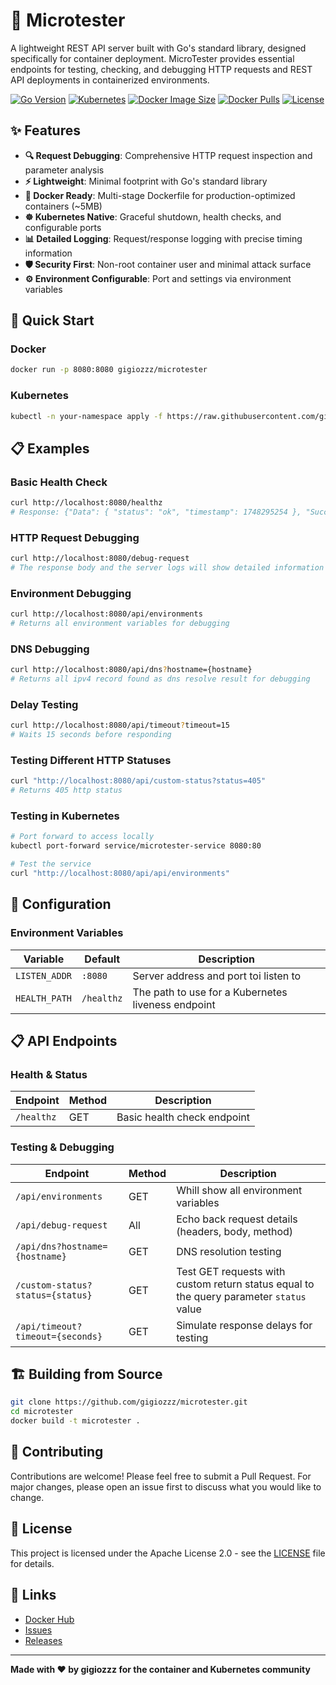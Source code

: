 # 🚀 Microtester

A lightweight REST API server built with Go's standard library, designed specifically for container deployment. MicroTester provides essential endpoints for testing, checking, and debugging HTTP requests and REST API deployments in containerized environments.

[![Go Version](https://img.shields.io/badge/Go-1.23+-blue.svg)](https://golang.org)
[![Kubernetes](https://img.shields.io/badge/Kubernetes-Ready-green.svg)](https://kubernetes.io/)
[![Docker Image Size](https://img.shields.io/docker/image-size/gigiozzz/microtester/latest)](https://hub.docker.com/r/gigiozzz/microtester)
[![Docker Pulls](https://img.shields.io/docker/pulls/gigiozzz/microtester)](https://hub.docker.com/r/gigiozzz/microtester)
[![License](https://img.shields.io/badge/License-Apache%202.0-blue.svg)](https://opensource.org/licenses/Apache-2.0)

## ✨ Features

- **🔍 Request Debugging**: Comprehensive HTTP request inspection and parameter analysis
- **⚡ Lightweight**: Minimal footprint with Go's standard library
- **🐳 Docker Ready**: Multi-stage Dockerfile for production-optimized containers (~5MB)
- **☸️ Kubernetes Native**: Graceful shutdown, health checks, and configurable ports
- **📊 Detailed Logging**: Request/response logging with precise timing information
- **🛡️ Security First**: Non-root container user and minimal attack surface
- **⚙️ Environment Configurable**: Port and settings via environment variables

## 🚀 Quick Start

### Docker
```bash
docker run -p 8080:8080 gigiozzz/microtester
```

### Kubernetes
```bash
kubectl -n your-namespace apply -f https://raw.githubusercontent.com/gigiozzz/microtester/refs/heads/main/manifest.yaml
```

## 📋 Examples

### Basic Health Check
```bash
curl http://localhost:8080/healthz
# Response: {"Data": { "status": "ok", "timestamp": 1748295254 }, "Success": true}
```

### HTTP Request Debugging
```bash
curl http://localhost:8080/debug-request
# The response body and the server logs will show detailed information about the HTTP request including all parameters, headers, and metadata.
```

### Environment Debugging
```bash
curl http://localhost:8080/api/environments
# Returns all environment variables for debugging
```

### DNS Debugging
```bash
curl http://localhost:8080/api/dns?hostname={hostname}
# Returns all ipv4 record found as dns resolve result for debugging
```

### Delay Testing
```bash
curl http://localhost:8080/api/timeout?timeout=15
# Waits 15 seconds before responding
```

### Testing Different HTTP Statuses
```bash
curl "http://localhost:8080/api/custom-status?status=405"
# Returns 405 http status
```

### Testing in Kubernetes
```bash
# Port forward to access locally
kubectl port-forward service/microtester-service 8080:80

# Test the service
curl "http://localhost:8080/api/api/environments"
```


## 🔧 Configuration

### Environment Variables

| Variable | Default | Description |
|----------|---------|-------------|
| `LISTEN_ADDR` | `:8080` | Server address and port toi listen to |
| `HEALTH_PATH` | `/healthz` | The path to use for a Kubernetes liveness endpoint |


## 📋 API Endpoints

### Health & Status
| Endpoint | Method | Description |
|----------|--------|-------------|
| `/healthz` | GET | Basic health check endpoint |

### Testing & Debugging
| Endpoint | Method | Description |
|----------|--------|-------------|
| `/api/environments` | GET | Whill show all environment variables |
| `/api/debug-request` | All | Echo back request details (headers, body, method) |
| `/api/dns?hostname={hostname}` | GET | DNS resolution testing  |
| `/custom-status?status={status}` | GET | Test GET requests with custom return status equal to the query parameter `status` value |
| `/api/timeout?timeout={seconds}` | GET | Simulate response delays for testing |


## 🏗️ Building from Source

```bash
git clone https://github.com/gigiozzz/microtester.git
cd microtester
docker build -t microtester .
```

## 🤝 Contributing
Contributions are welcome! Please feel free to submit a Pull Request. For major changes, please open an issue first to discuss what you would like to change.

## 📄 License
This project is licensed under the Apache License 2.0 - see the [LICENSE](LICENSE) file for details.

## 🔗 Links

- [Docker Hub](https://hub.docker.com/r/gigiozzz/microtester)
- [Issues](https://github.com/gigiozzz/microtester/issues)
- [Releases](https://github.com/gigiozzz/microtester/releases)

---

**Made with ❤️ by gigiozzz for the container and Kubernetes community**